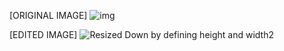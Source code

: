 
[ORIGINAL IMAGE]
![img](https://github.com/user-attachments/assets/fefe3604-0ff9-410d-a995-ebfb9876d88b)

[EDITED IMAGE]
![Resized Down by defining height and width2](https://github.com/user-attachments/assets/77710f7a-cb60-487e-9116-c415c4166c79)

